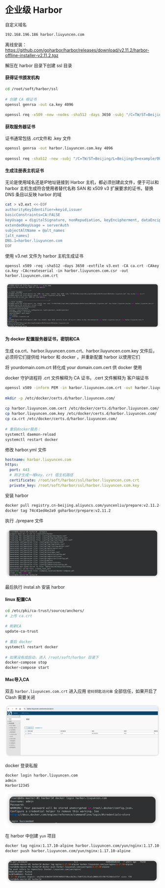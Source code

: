 # 企业级 Harbor



自定义域名

```sh
192.168.196.186 harbor.liuyuncen.com
```



离线安装：https://github.com/goharbor/harbor/releases/download/v2.11.2/harbor-offline-installer-v2.11.2.tgz

解压在 harbor 目录下创建 ssl 目录



#### 获得证书颁发机构

```sh
cd /root/soft/harbor/ssl

# 创建 CA 根证书
openssl genrsa -out ca.key 4096

openssl req -x509 -new -nodes -sha512 -days 3650 -subj "/C=TW/ST=Beijing/L=Beijing/O=example/OU=Personal/CN=harbor.liuyuncen.com" -key ca.key -out ca.crt
```



#### 获取服务器证书

证书通常包括 .crt文件和 .key 文件

```sh
openssl genrsa -out harbor.liuyuncen.com.key 4096

openssl req -sha512 -new -subj "/C=TW/ST=Beijing/L=Beijing/O=example/OU=Personal/CN=harbor.liuyuncen.com" -key harbor.liuyuncen.com.key -out harbor.liuyuncen.com.csr
```



#### 生成注册表主机证书

无论是使用域名还是IP地址链接到 Harbor 主机，都必须创建此文件，便于可以和 harbor 主机生成符合使用者替代名称 SAN 和 x509 v3 扩展要求的证书，替换 DNS 条目以反映 harbor 的域

```sh
cat > v3.ext <<-EOF
authorityKeyIdentifier=keyid,issuer
basicConstraints=CA:FALSE
keyUsage = digitalSignature, nonRepudiation, keyEncipherment, dataEncipherment
extendedKeyUsage = serverAuth
subjectAltName = @alt_names
[alt_names]
DNS.1=harbor.liuyuncen.com
EOF
```



使用 v3.net 文件为 harbor 主机生成证书

```
openssl x509 -req -sha512 -days 3650 -extfile v3.ext -CA ca.crt -CAkey ca.key -CAcreateserial -in harbor.liuyuncen.com.csr -out harbor.liuyuncen.com.crt
```

![image-20241223150611169](images/14-%E8%BF%90%E7%BB%B4-%E6%90%AD%E5%BB%BA%E4%BC%81%E4%B8%9AHarbor/image-20241223150611169.png)



#### 为 docker 配置服务器证书，密钥和CA

生成 ca.crt、harbor.liuyuncen.com.crt、harbor.liuyuncen.com.key 文件后，必须将它们提供给 Harbor 和 docker ，并重新配置 harbor 以使用它们

将 yourdomain.com.crt 转化成 your domain.com.cert 供 docker 使用

docker 守护进程将 .crt 文件解释为 CA 证书，.cert 文件解释为 客户端证书

```sh
openssl x509 -inform PEM -in harbor.liuyuncen.com.crt -out harbor.liuyuncen.com.cert

mkdir -p /etc/docker/certs.d/harbor.liuyuncen.com/

cp harbor.liuyuncen.com.cert /etc/docker/certs.d/harbor.liuyuncen.com/
cp harbor.liuyuncen.com.key /etc/docker/certs.d/harbor.liuyuncen.com/
cp ca.crt /etc/docker/certs.d/harbor.liuyuncen.com/

# 重启docker服务：
systemctl daemon-reload
systemctl restart docker
```



修改 harbor.yml 文件

```yaml
hostname: harbor.liuyuncen.com
https:
  port: 443
  # 刚才生成一堆key、crt 宿主机路径
  certificate: /root/soft/harbor/ssl/harbor.liuyuncen.com.crt
  private_key: /root/soft/harbor/ssl/harbor.liuyuncen.com.key
```



安装 harbor

```sh
docker pull registry.cn-beijing.aliyuncs.com/yuncenliu/prepare:v2.11.2-goharbor
docker tag 74c41ed4e2a9 goharbor/prepare:v2.11.2
```

执行 ./prepare 文件

![image-20241223154605109](images/14-%E8%BF%90%E7%BB%B4-%E6%90%AD%E5%BB%BA%E4%BC%81%E4%B8%9AHarbor/image-20241223154605109.png)

最后执行 instal.sh 安装 harbor





#### linux 配置CA

```sh
cd /etc/pki/ca-trust/source/anchors/
# 上传 ca.crt

# 刷新CA
update-ca-trust

# 重启 docker
systemctl restart docker

# 如果没有成启动，进入 /root/soft/harbor 目录下
docker-compose stop
docker-compose start
```



#### Mac导入CA

双击  `harbor.liuyuncen.com.crt`  进入应用 `密码钥匙访问串` 全部信任，如果开启了 Clash 需要关闭

![image-20241223170853866](images/14-%E8%BF%90%E7%BB%B4-%E6%90%AD%E5%BB%BA%E4%BC%81%E4%B8%9AHarbor/image-20241223170853866.png)



docker 登录私服

```sh
docker login harbor.liuyuncen.com
admin
Harbor12345
```

![image-20241223170944261](images/14-%E8%BF%90%E7%BB%B4-%E6%90%AD%E5%BB%BA%E4%BC%81%E4%B8%9AHarbor/image-20241223170944261.png)



在  harbor 中创建 `yun` 项目

```sh
docker tag nginx:1.17.10-alpine harbor.liuyuncen.com/yun/nginx:1.17.10-alpine
docker push harbor.liuyuncen.com/yun/nginx:1.17.10-alpine
```





![image-20241223171232373](images/14-%E8%BF%90%E7%BB%B4-%E6%90%AD%E5%BB%BA%E4%BC%81%E4%B8%9AHarbor/image-20241223171232373.png)

